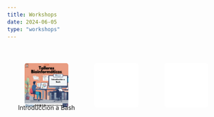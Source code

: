 ```yaml
---
title: Workshops
date: 2024-06-05
type: "workshops"
---
```

<div style="display: grid; grid-template-columns: repeat(3, 1fr); gap: 20px; padding: 20px;">

<div style="position: relative; padding: 20px; border-radius: 5px; text-align: center;">
    <a href="https://rsg-argentina.netlify.app/workshops/introduccion_a_bash/">
        <img src="Bash.png" alt="Imagen 1" style="width: 100%; height: auto; border-radius: 5px;">
    </a>
    <div style="position: absolute; bottom: 0; left: 0; width: 100%;">
        <p style="margin-top: 5px;">Introducción a Bash</p>
    </div>
</div>

<div style="padding: 20px; border-radius: 5px;">
    <a href="https://rsg-argentina.netlify.app/workshops/">
        <img src="blank.png" alt="Imagen 2" style="width: 100%; height: auto; border-radius: 5px;">
    </a>
</div>

<div style="padding: 20px; border-radius: 5px;">
    <a href="https://rsg-argentina.netlify.app/workshops/">
        <img src="blank.png" alt="Imagen 3" style="width: 100%; height: auto; border-radius: 5px;">
    </a>
</div>

</div>


